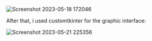 ![Screenshot 2023-05-18 172046](https://github.com/AlexandruTud/Bisection-and-Secant-Methods-Python-GUI/assets/95827917/f8af3a9f-8291-4afb-8827-1ab1872c18e7)

After that, i used customtkinter for the graphic interface:

![Screenshot 2023-05-21 225356](https://github.com/AlexandruTud/Bisection-and-Secant-Methods-Python-GUI/assets/95827917/ad7be422-70d0-4f6d-85af-69fcfee72615)
